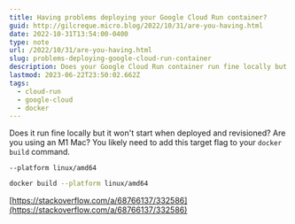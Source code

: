 ```yaml
---
title: Having problems deploying your Google Cloud Run container?
guid: http://gilcreque.micro.blog/2022/10/31/are-you-having.html
date: 2022-10-31T13:54:00-0400
type: note
url: /2022/10/31/are-you-having.html
slug: problems-deploying-google-cloud-run-container
description: Does your Google Cloud Run container run fine locally but it won't start when deployed and revisioned?
lastmod: 2023-06-22T23:50:02.662Z
tags:
  - cloud-run
  - google-cloud
  - docker
---
```

Does it run fine locally but it won't start when deployed and revisioned? Are you using an M1 Mac? You likely need to add this target flag to your `docker build` command.

`--platform linux/amd64`

```bash
docker build --platform linux/amd64
```

[https://stackoverflow.com/a/68766137/332586](https://stackoverflow.com/a/68766137/332586)

